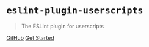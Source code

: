 # `eslint-plugin-userscripts`

> The ESLint plugin for userscripts

[GitHub](https://github.com/Yash-Singh1/eslint-plugin-userscripts/)
[Get Started](?id=main)
